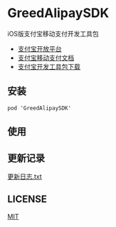 # GreedAlipaySDK

iOS版支付宝移动支付开发工具包

* [支付宝开放平台](https://openhome.alipay.com/platform/home.htm)
* [支付宝移动支付文档](https://doc.open.alipay.com/doc2/detail.htm?spm=0.0.0.0.l200Ba&treeId=59&articleId=103563&docType=1)
* [支付宝开发工具包下载](https://doc.open.alipay.com/doc2/detail?treeId=54&articleId=103419&docType=1)

## 安装

```
pod 'GreedAlipaySDK'
```

## 使用

## 更新记录

[更新日志.txt](更新日志.txt)

## LICENSE

[MIT](LICENSE)
